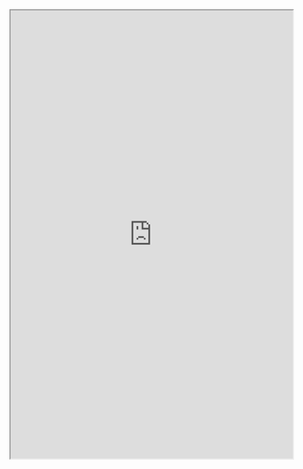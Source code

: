 ---
---
<iframe src="https://abenaa07.github.io/files/170509_cv.pdf" width="100%" height="800rem">
This browser does not support PDFs. Please download the PDF to view it: <a href="/pdf/brain_in_a_vat.pdf">Download PDF</a>
</iframe>
